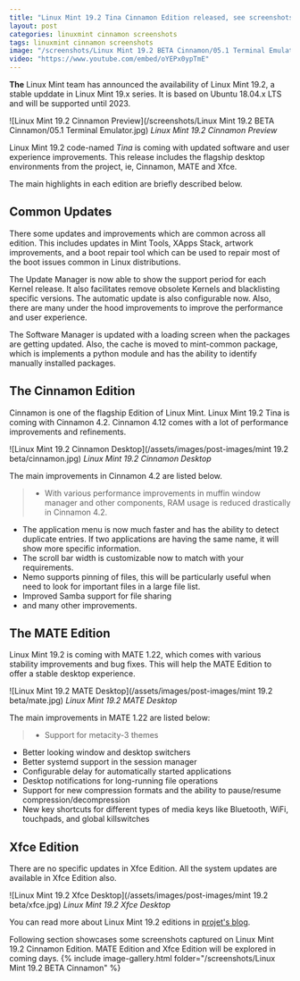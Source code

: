 ```yaml
---
title: "Linux Mint 19.2 Tina Cinnamon Edition released, see screenshots"
layout: post
categories: linuxmint cinnamon screenshots
tags: linuxmint cinnamon screenshots
image: "/screenshots/Linux Mint 19.2 BETA Cinnamon/05.1 Terminal Emulator.jpg"
video: "https://www.youtube.com/embed/oYEPx0ypTmE"
---
```


**The** Linux Mint team has announced the availability of Linux Mint 19.2, a stable upddate in Linux Mint 19.x series. It is based on Ubuntu 18.04.x LTS and will be supported until 2023.

![Linux Mint 19.2 Cinnamon Preview](/screenshots/Linux Mint 19.2 BETA Cinnamon/05.1 Terminal Emulator.jpg)
*Linux Mint 19.2 Cinnamon Preview*

Linux Mint 19.2 code-named *Tina* is coming with updated software and user experience improvements. This release includes the flagship desktop environments from the project, ie, Cinnamon, MATE and Xfce.

The main highlights in each edition are briefly described below.

## Common Updates
There some updates and improvements which are common across all edition. This includes updates in Mint Tools, XApps Stack, artwork improvements, and a boot repair tool which can be used to repair most of the boot issues common in Linux distributions.

The Update Manager is now able to show the support period for each Kernel release. It also facilitates remove obsolete Kernels and blacklisting specific versions. The automatic update is also configurable now. Also, there are many under the hood improvements to improve the performance and user experience.

The Software Manager is updated with a loading screen when the packages are getting updated. Also, the cache is moved to mint-common package, which is implements a python module and has the ability to identify manually installed packages.

## The Cinnamon Edition
Cinnamon is one of the flagship Edition of Linux Mint. Linux Mint 19.2 Tina is coming with Cinnamon 4.2. Cinnamon 4.12 comes with a lot of performance improvements and refinements.

![Linux Mint 19.2 Cinnamon Desktop](/assets/images/post-images/mint 19.2 beta/cinnamon.jpg)
*Linux Mint 19.2 Cinnamon Desktop*

The main improvements in Cinnamon 4.2 are listed below.
> - With various performance improvements in muffin window manager and other components, RAM usage is reduced drastically in Cinnamon 4.2.
- The application menu is now much faster and has the ability to detect duplicate entries. If two applications are having the same name, it will show more specific information.
- The scroll bar width is customizable now to match with your requirements.
- Nemo supports pinning of files, this will be particularly useful when need to look for important files in a large file list.
- Improved Samba support for file sharing
- and many other improvements.

## The MATE Edition
Linux Mint 19.2 is coming with MATE 1.22, which comes with various stability improvements and bug fixes. This will help the MATE Edition to offer a stable desktop experience.

![Linux Mint 19.2 MATE Desktop](/assets/images/post-images/mint 19.2 beta/mate.jpg)
*Linux Mint 19.2 MATE Desktop*

The main improvements in MATE 1.22 are listed below:
> - Support for metacity-3 themes
- Better looking window and desktop switchers
- Better systemd support in the session manager
- Configurable delay for automatically started applications
- Desktop notifications for long-running file operations
- Support for new compression formats and the ability to pause/resume compression/decompression
- New key shortcuts for different types of media keys like Bluetooth, WiFi, touchpads, and global killswitches

## Xfce Edition
There are no specific updates in Xfce Edition. All the system updates are available in Xfce Edition also.

![Linux Mint 19.2 Xfce Desktop](/assets/images/post-images/mint 19.2 beta/xfce.jpg)
*Linux Mint 19.2 Xfce Desktop*

You can read more about Linux Mint 19.2 editions in [projet's blog](http://blog.linuxmint.com).

Following section showcases some screenshots captured on Linux Mint 19.2 Cinnamon Edition. MATE Edition and Xfce Edition will be explored in coming days.
{% include image-gallery.html folder="/screenshots/Linux Mint 19.2 BETA Cinnamon" %}
